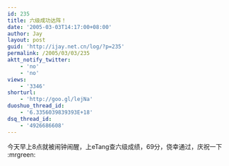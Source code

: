 ```yaml
---
id: 235
title: 六级成功达阵！
date: '2005-03-03T14:17:00+08:00'
author: Jay
layout: post
guid: 'http://ijay.net.cn/log/?p=235'
permalink: /2005/03/03/235
aktt_notify_twitter:
    - 'no'
    - 'no'
views:
    - '3346'
shorturl:
    - 'http://goo.gl/lejNa'
duoshuo_thread_id:
    - '6.3356039839393E+18'
dsq_thread_id:
    - '4926686608'
---
```


<p>今天早上8点就被闹钟闹醒，上eTang查六级成绩，69分，侥幸通过，庆祝一下 :mrgreen: </p>